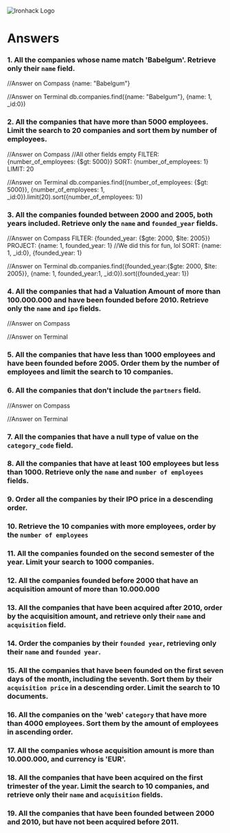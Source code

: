 ![Ironhack Logo](https://i.imgur.com/1QgrNNw.png)

# Answers

### 1. All the companies whose name match 'Babelgum'. Retrieve only their `name` field.

<!-- Your Code Goes Here -->

//Answer on Compass 
{name: "Babelgum"}

//Answer on Terminal
db.companies.find({name: "Babelgum"}, {name: 1, _id:0})



### 2. All the companies that have more than 5000 employees. Limit the search to 20 companies and sort them by **number of employees**.

<!-- Your Code Goes Here -->

//Answer on Compass
//All other fields empty
FILTER: {number_of_employees: {$gt: 5000}}
SORT: {number_of_employees: 1}
LIMIT: 20

//Answer on Terminal
 db.companies.find({number_of_employees: {$gt: 5000}}, {number_of_employees: 1, _id:0}).limit(20).sort({number_of_employees: 1})



### 3. All the companies founded between 2000 and 2005, both years included. Retrieve only the `name` and `founded_year` fields.

<!-- Your Code Goes Here -->

//Answer on Compass
FILTER: {founded_year: {$gte: 2000, $lte: 2005}}
PROJECT: {name: 1, founded_year: 1}
//We did this for fun, lol
SORT: {name: 1, _id:0}, {founded_year: 1}

//Answer on Terminal
db.companies.find({founded_year:{$gte: 2000, $lte: 2005}}, {name: 1, founded_year:1, _id:0}).sort({founded_year: 1})

### 4. All the companies that had a Valuation Amount of more than 100.000.000 and have been founded before 2010. Retrieve only the `name` and `ipo` fields.

<!-- Your Code Goes Here -->

//Answer on Compass

//Answer on Terminal

### 5. All the companies that have less than 1000 employees and have been founded before 2005. Order them by the number of employees and limit the search to 10 companies.

<!-- Your Code Goes Here -->

### 6. All the companies that don't include the `partners` field.

<!-- Your Code Goes Here -->

//Answer on Compass

//Answer on Terminal

### 7. All the companies that have a null type of value on the `category_code` field.

<!-- Your Code Goes Here -->

### 8. All the companies that have at least 100 employees but less than 1000. Retrieve only the `name` and `number of employees` fields.

<!-- Your Code Goes Here -->

### 9. Order all the companies by their IPO price in a descending order.

<!-- Your Code Goes Here -->

### 10. Retrieve the 10 companies with more employees, order by the `number of employees`

<!-- Your Code Goes Here -->

### 11. All the companies founded on the second semester of the year. Limit your search to 1000 companies.

<!-- Your Code Goes Here -->

<!-- ### 12. All the companies that have been 'deadpooled' after the third year. -->

<!-- Your Code Goes Here -->

### 12. All the companies founded before 2000 that have an acquisition amount of more than 10.000.000

<!-- Your Code Goes Here -->

### 13. All the companies that have been acquired after 2010, order by the acquisition amount, and retrieve only their `name` and `acquisition` field.

<!-- Your Code Goes Here -->

### 14. Order the companies by their `founded year`, retrieving only their `name` and `founded year`.

<!-- Your Code Goes Here -->

### 15. All the companies that have been founded on the first seven days of the month, including the seventh. Sort them by their `acquisition price` in a descending order. Limit the search to 10 documents.

<!-- Your Code Goes Here -->

### 16. All the companies on the 'web' `category` that have more than 4000 employees. Sort them by the amount of employees in ascending order.

<!-- Your Code Goes Here -->

### 17. All the companies whose acquisition amount is more than 10.000.000, and currency is 'EUR'.

<!-- Your Code Goes Here -->

### 18. All the companies that have been acquired on the first trimester of the year. Limit the search to 10 companies, and retrieve only their `name` and `acquisition` fields.

<!-- Your Code Goes Here -->

### 19. All the companies that have been founded between 2000 and 2010, but have not been acquired before 2011.

<!-- Your Code Goes Here -->
